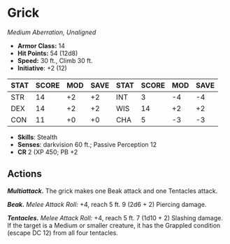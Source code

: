 # Grick

*Medium Aberration, Unaligned*

- **Armor Class:** 14
- **Hit Points:** 54 (12d8)
- **Speed:** 30 ft., Climb 30 ft.
- **Initiative**: +2 (12)

|STAT|SCORE|MOD|SAVE|STAT|SCORE|MOD|SAVE|
| --- | --- | --- | ---- |---| --- | --- | ---- |
| STR | 14 | +2 | +2 | INT | 3 | -4 | -4 |
| DEX | 14 | +2 | +2 | WIS | 14 | +2 | +2 |
| CON | 11 | +0 | +0 | CHA | 5 | -3 | -3 |

- **Skills**: Stealth
- **Senses**: darkvision 60 ft.; Passive Perception 12
- **CR** 2 (XP 450; PB +2

## Actions

***Multiattack.*** The grick makes one Beak attack and one Tentacles attack.

***Beak.*** *Melee Attack Roll:* +4, reach 5 ft. 9 (2d6 + 2) Piercing damage.

***Tentacles.*** *Melee Attack Roll:* +4, reach 5 ft. 7 (1d10 + 2) Slashing damage. If the target is a Medium or smaller creature, it has the Grappled condition (escape DC 12) from all four tentacles.

